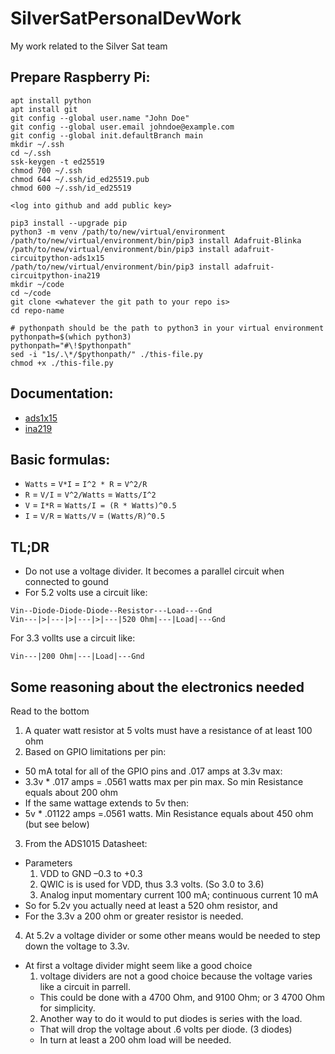 # SilverSatPersonalDevWork

My work related to the Silver Sat team

###

## Prepare Raspberry Pi:

```
apt install python
apt install git
git config --global user.name "John Doe"
git config --global user.email johndoe@example.com
git config --global init.defaultBranch main
mkdir ~/.ssh
cd ~/.ssh
ssk-keygen -t ed25519
chmod 700 ~/.ssh
chmod 644 ~/.ssh/id_ed25519.pub
chmod 600 ~/.ssh/id_ed25519

<log into github and add public key>

pip3 install --upgrade pip
python3 -m venv /path/to/new/virtual/environment
/path/to/new/virtual/environment/bin/pip3 install Adafruit-Blinka
/path/to/new/virtual/environment/bin/pip3 install adafruit-circuitpython-ads1x15
/path/to/new/virtual/environment/bin/pip3 install adafruit-circuitpython-ina219
mkdir ~/code
cd ~/code
git clone <whatever the git path to your repo is>
cd repo-name

# pythonpath should be the path to python3 in your virtual environment
pythonpath=$(which python3)
pythonpath="#\!$pythonpath"
sed -i "1s/.\*/$pythonpath/" ./this-file.py
chmod +x ./this-file.py
```

## Documentation:

- [ads1x15](https://docs.circuitpython.org/projects/ads1x15/en/stable/)
- [ina219](https://docs.circuitpython.org/projects/ina219/en/stable/)

## Basic formulas:

- `Watts` = `V*I` = `I^2 * R` = `V^2/R`
- `R` = `V/I` = `V^2/Watts` = `Watts/I^2`
- `V` = `I*R` = `Watts/I = (R * Watts)^0.5`
- `I` = `V/R` = `Watts/V` = `(Watts/R)^0.5`

## TL;DR

- Do not use a voltage divider. It becomes a parallel circuit when connected to gound
- For 5.2 volts use a circuit like:

```
Vin--Diode-Diode-Diode--Resistor---Load---Gnd
Vin---|>|---|>|---|>|---|520 Ohm|---|Load|---Gnd
```

For 3.3 vollts use a circuit like:

```
Vin---|200 Ohm|---|Load|---Gnd
```

## Some reasoning about the electronics needed

Read to the bottom

1. A quater watt resistor at 5 volts must have a resistance of at least 100 ohm
2. Based on GPIO limitations per pin:

- 50 mA total for all of the GPIO pins and .017 amps at 3.3v max:
- 3.3v \* .017 amps = .0561 watts max per pin max. So min Resistance equals about 200 ohm
- If the same wattage extends to 5v then:
- 5v \* .01122 amps =.0561 watts. Min Resistance equals about 450 ohm (but see below)

3. From the ADS1015 Datasheet:

- Parameters
  1. VDD to GND –0.3 to +0.3
  2. QWIC is is used for VDD, thus 3.3 volts. (So 3.0 to 3.6)
  3. Analog input momentary current 100 mA; continuous current 10 mA
- So for 5.2v you actually need at least a 520 ohm resistor, and
- For the 3.3v a 200 ohm or greater resistor is needed.

4. At 5.2v a voltage divider or some other means would be needed to step down the voltage
   to 3.3v.

- At first a voltage divider might seem like a good choice
  1. voltage dividers are not a good choice because the voltage varies like a circuit in parrell.
  - This could be done with a 4700 Ohm, and 9100 Ohm; or 3 4700 Ohm for simplicity.
  2. Another way to do it would to put diodes is series with the load.
  - That will drop the voltage about .6 volts per diode. (3 diodes)
  - In turn at least a 200 ohm load will be needed.
